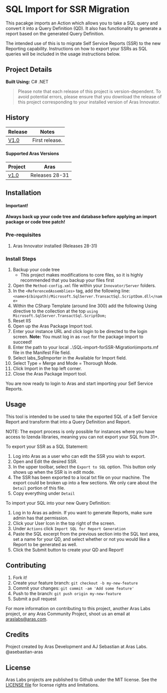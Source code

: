 # SQL Import for SSR Migration

This pacakge imports an Action which allows you to take a SQL query and convert it into a Query Definition (QD). It also has functionality to generate a report based on the generated Query Definition.

The intended use of this is to migrate Self Service Reports (SSR) to the new Reporting capability. Instructions on how to export your SSRs as SQL queries will be included in the usage instructions below.

## Project Details

**Built Using:** C# .NET

> Please note that each release of this project is version-dependent. To avoid potential errors, please ensure that you download the release of this project corresponding to your installed version of Aras Innovator.

## History
Release | Notes
--------|--------
[V1.0](https://github.com/ArasLabs/SQL-import-for-SSR-Migration/releases/tag/V1.0) | First release.

#### Supported Aras Versions

Project | Aras
--------|------
[v1.0](https://github.com/ArasLabs/SQL-import-for-SSR-Migration/releases/tag/V1.0)| Releases 28-31

## Installation

#### Important!
**Always back up your code tree and database before applying an import package or code tree patch!**

### Pre-requisites

1. Aras Innovator installed (Releases 28-31)

### Install Steps

1. Backup your code tree
	* This project makes modifications to core files, so it is highly recommended that you backup your files first
2. Open the `Method-config.xml` file within your `Innovator/Server` folders.
3. In the `<ReferencedAssemblies>` tag, add the following line: `<name>$(binpath)/Microsoft.SqlServer.TransactSql.ScriptDom.dll</name>`
4. Within the CSharp Template (around line 300) add the following Using directive to the collection at the top `using Microsoft.SqlServer.TransactSql.ScriptDom;`
5. Reset IIS
6. Open up the Aras Package Import tool.
7. Enter your instance URL and click login to be directed to the login screen. <b>Note:</b> You must log in as `root` for the package import to succeed!
8. Enter the path to your local ..\SQL-import-forSSR-Migration\imports.mf file in the Manifest File field.
9. Select labs_SqlImporter in the Available for Import field.
10. Select Type = Merge and Mode = Thorough Mode.
11. Click Import in the top left corner.
12. Close the Aras Package Import tool.

You are now ready to login to Aras and start importing your Self Service Reports.

## Usage

This tool is intended to be used to take the exported SQL of a Self Service Report and transform that into a Query Definition and Report. 

NOTE: The export process is only possible for instances where you have access to Izenda libraries, meaning you can not export your SQL from 31+. 

To export your SSR as a SQL Statement:

1. Log into Aras as a user who can edit the SSR you wish to export.
2. Open and Edit the desired SSR.
3. In the upper toolbar, select the `Export to SQL` option. This button only shows up when the SSR is in edit mode.
4. The SSR has been exported to a local txt file on your machine. The export could be broken up into a few sections. We only care about the `Detail` portion of this file. 
5. Copy everything under `Detail`

To import your SQL into your new Query Definition:

1. Log in to Aras as admin. If you want to generate Reports, make sure admin has that permission.
2. Click your User Icon in the top right of the screen.
3. Under `Actions` click `Import SQL for Report Generation`
4. Paste the SQL excerpt from the previous section into the SQL text area, set a name for your QD, and select whether or not you would like a Report to be generated as well.  
5. Click the Submit button to create your QD and Report!

## Contributing

1. Fork it!
2. Create your feature branch: `git checkout -b my-new-feature`
3. Commit your changes: `git commit -am 'Add some feature'`
4. Push to the branch: `git push origin my-new-feature`
5. Submit a pull request

For more information on contributing to this project, another Aras Labs project, or any Aras Community Project, shoot us an email at araslabs@aras.com.

## Credits

Project created by Aras Development and AJ Sebastian at Aras Labs. @asebastian-aras

## License

Aras Labs projects are published to Github under the MIT license. See the [LICENSE file](./LICENSE.md) for license rights and limitations.